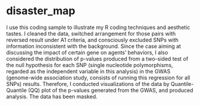 # disaster_map
I use this coding sample to illustrate my R coding techniques and aesthetic tastes. I cleaned the data, switched arrangement for those pairs with reversed result under A1 criteria, and consciously excluded SNPs with information inconsistent with the background. Since the case aiming at discussing the impact of certain gene on agents’ behaviors, I also considered the distribution of p-values produced from a two-sided test of the null hypothesis for each SNP (single nucleotide polymorphisms, regarded as the independent variable in this analysis) in the GWAS (genome-wide association study, consists of running this regression for all SNPs) results. Therefore, I conducted visualizations of the data by Quantile-Quantile (QQ) plot of the p-values generated from the GWAS, and produced analysis. The data has been masked.
